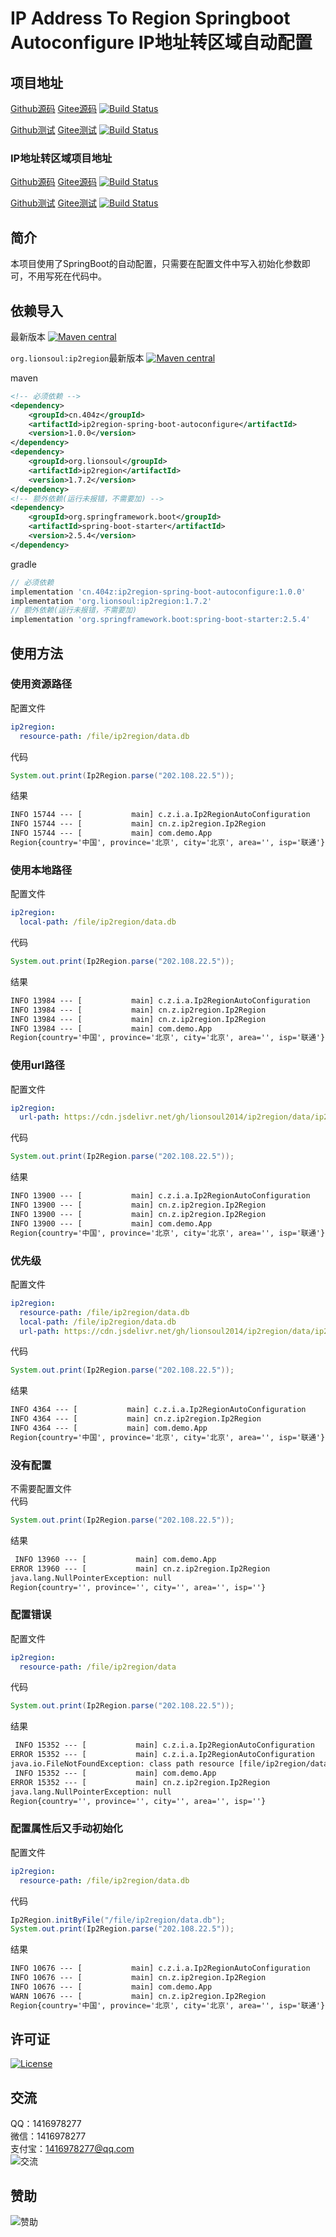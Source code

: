 # IP Address To Region Springboot Autoconfigure IP地址转区域自动配置

## 项目地址
[Github源码](https://github.com/ALI1416/ip2region-spring-boot-autoconfigure)
[Gitee源码](https://gitee.com/ALI1416/ip2region-spring-boot-autoconfigure)
[![Build Status](https://travis-ci.com/ALI1416/ip2region-spring-boot-autoconfigure.svg?branch=master)](https://app.travis-ci.com/ALI1416/ip2region-spring-boot-autoconfigure)

[Github测试](https://github.com/ALI1416/ip2region-spring-boot-autoconfigure-test)
[Gitee测试](https://gitee.com/ALI1416/ip2region-spring-boot-autoconfigure-test)
[![Build Status](https://travis-ci.com/ALI1416/ip2region-spring-boot-autoconfigure-test.svg?branch=master)](https://app.travis-ci.com/ALI1416/ip2region-spring-boot-autoconfigure-test)

### IP地址转区域项目地址
[Github源码](https://github.com/ALI1416/ip2region)
[Gitee源码](https://gitee.com/ALI1416/ip2region)
[![Build Status](https://travis-ci.com/ALI1416/ip2region.svg?branch=master)](https://app.travis-ci.com/ALI1416/ip2region)

[Github测试](https://github.com/ALI1416/ip2region-test)
[Gitee测试](https://gitee.com/ALI1416/ip2region-test)
[![Build Status](https://travis-ci.com/ALI1416/ip2region-test.svg?branch=master)](https://app.travis-ci.com/ALI1416/ip2region-test)

## 简介
本项目使用了SpringBoot的自动配置，只需要在配置文件中写入初始化参数即可，不用写死在代码中。

## 依赖导入
最新版本
[![Maven central](https://maven-badges.herokuapp.com/maven-central/cn.404z/ip2region-spring-boot-autoconfigure/badge.svg)](https://maven-badges.herokuapp.com/maven-central/cn.404z/ip2region-spring-boot-autoconfigure)

`org.lionsoul:ip2region`最新版本
[![Maven central](https://maven-badges.herokuapp.com/maven-central/org.lionsoul/ip2region/badge.svg)](https://maven-badges.herokuapp.com/maven-central/org.lionsoul/ip2region)

maven
```xml
<!-- 必须依赖 -->
<dependency>
    <groupId>cn.404z</groupId>
    <artifactId>ip2region-spring-boot-autoconfigure</artifactId>
    <version>1.0.0</version>
</dependency>
<dependency>
    <groupId>org.lionsoul</groupId>
    <artifactId>ip2region</artifactId>
    <version>1.7.2</version>
</dependency>
<!-- 额外依赖(运行未报错，不需要加) -->
<dependency>
    <groupId>org.springframework.boot</groupId>
    <artifactId>spring-boot-starter</artifactId>
    <version>2.5.4</version>
</dependency>
```

gradle
```groovy
// 必须依赖
implementation 'cn.404z:ip2region-spring-boot-autoconfigure:1.0.0'
implementation 'org.lionsoul:ip2region:1.7.2'
// 额外依赖(运行未报错，不需要加)
implementation 'org.springframework.boot:spring-boot-starter:2.5.4'
```

## 使用方法
### 使用资源路径
配置文件
```yml
ip2region:
  resource-path: /file/ip2region/data.db
```

代码
```java
System.out.print(Ip2Region.parse("202.108.22.5"));
```

结果
```txt
INFO 15744 --- [           main] c.z.i.a.Ip2RegionAutoConfiguration       : 读取到配置文件，RESOURCE_PATH为/file/ip2region/data.db
INFO 15744 --- [           main] cn.z.ip2region.Ip2Region                 : 加载数据文件成功，总共8.93MB
INFO 15744 --- [           main] com.demo.App                             : Started App in 0.971 seconds (JVM running for 2.101)
Region{country='中国', province='北京', city='北京', area='', isp='联通'}
```

### 使用本地路径
配置文件
```yml
ip2region:
  local-path: /file/ip2region/data.db
```

代码
```java
System.out.print(Ip2Region.parse("202.108.22.5"));
```

结果
```txt
INFO 13984 --- [           main] c.z.i.a.Ip2RegionAutoConfiguration       : 读取到配置文件，LOCAL_PATH为/file/ip2region/data.db
INFO 13984 --- [           main] cn.z.ip2region.Ip2Region                 : 初始化，文件路径为/file/ip2region/data.db
INFO 13984 --- [           main] cn.z.ip2region.Ip2Region                 : 加载数据文件成功，总共8.93MB
INFO 13984 --- [           main] com.demo.App                             : Started App in 1.053 seconds (JVM running for 2.208)
Region{country='中国', province='北京', city='北京', area='', isp='联通'}
```

### 使用url路径
配置文件
```yml
ip2region:
  url-path: https://cdn.jsdelivr.net/gh/lionsoul2014/ip2region/data/ip2region.db
```

代码
```java
System.out.print(Ip2Region.parse("202.108.22.5"));
```

结果
```txt
INFO 13900 --- [           main] c.z.i.a.Ip2RegionAutoConfiguration       : 读取到配置文件，URL_PATH为https://cdn.jsdelivr.net/gh/lionsoul2014/ip2region/data/ip2region.db
INFO 13900 --- [           main] cn.z.ip2region.Ip2Region                 : 初始化，URL路径为https://cdn.jsdelivr.net/gh/lionsoul2014/ip2region/data/ip2region.db
INFO 13900 --- [           main] cn.z.ip2region.Ip2Region                 : 加载数据文件成功，总共8.93MB
INFO 13900 --- [           main] com.demo.App                             : Started App in 2.704 seconds (JVM running for 4.005)
Region{country='中国', province='北京', city='北京', area='', isp='联通'}
```

### 优先级
配置文件
```yml
ip2region:
  resource-path: /file/ip2region/data.db
  local-path: /file/ip2region/data.db
  url-path: https://cdn.jsdelivr.net/gh/lionsoul2014/ip2region/data/ip2region.db
```

代码
```java
System.out.print(Ip2Region.parse("202.108.22.5"));
```

结果
```txt
INFO 4364 --- [           main] c.z.i.a.Ip2RegionAutoConfiguration       : 读取到配置文件，RESOURCE_PATH为/file/ip2region/data.db
INFO 4364 --- [           main] cn.z.ip2region.Ip2Region                 : 加载数据文件成功，总共8.93MB
INFO 4364 --- [           main] com.demo.App                             : Started App in 1.024 seconds (JVM running for 2.208)
Region{country='中国', province='北京', city='北京', area='', isp='联通'}
```

### 没有配置
不需要配置文件  
代码
```java
System.out.print(Ip2Region.parse("202.108.22.5"));
```

结果
```txt
 INFO 13960 --- [           main] com.demo.App                             : Started App in 0.972 seconds (JVM running for 2.132)
ERROR 13960 --- [           main] cn.z.ip2region.Ip2Region                 : memorySearch查询异常
java.lang.NullPointerException: null
Region{country='', province='', city='', area='', isp=''}
```

### 配置错误
配置文件
```yml
ip2region:
  resource-path: /file/ip2region/data
```

代码
```java
System.out.print(Ip2Region.parse("202.108.22.5"));
```

结果
```txt
 INFO 15352 --- [           main] c.z.i.a.Ip2RegionAutoConfiguration       : 读取到配置文件，RESOURCE_PATH为/file/ip2region/data
ERROR 15352 --- [           main] c.z.i.a.Ip2RegionAutoConfiguration       : 数据文件读取异常
java.io.FileNotFoundException: class path resource [file/ip2region/data] cannot be opened because it does not exist
 INFO 15352 --- [           main] com.demo.App                             : Started App in 1.007 seconds (JVM running for 2.123)
ERROR 15352 --- [           main] cn.z.ip2region.Ip2Region                 : memorySearch查询异常
java.lang.NullPointerException: null
Region{country='', province='', city='', area='', isp=''}
```

### 配置属性后又手动初始化
配置文件
```yml
ip2region:
  resource-path: /file/ip2region/data.db
```

代码
```java
Ip2Region.initByFile("/file/ip2region/data.db");
System.out.print(Ip2Region.parse("202.108.22.5"));
```

结果
```txt
INFO 10676 --- [           main] c.z.i.a.Ip2RegionAutoConfiguration       : 读取到配置文件，RESOURCE_PATH为/file/ip2region/data.db
INFO 10676 --- [           main] cn.z.ip2region.Ip2Region                 : 加载数据文件成功，总共8.93MB
INFO 10676 --- [           main] com.demo.App                             : Started App in 0.969 seconds (JVM running for 2.106)
WARN 10676 --- [           main] cn.z.ip2region.Ip2Region                 : 已经初始化过了，不可重复初始化！
Region{country='中国', province='北京', city='北京', area='', isp='联通'}
```

## 许可证
[![License](https://img.shields.io/badge/license-BSD-brightgreen)](https://opensource.org/licenses/BSD-3-Clause)

## 交流
QQ：1416978277  
微信：1416978277  
支付宝：1416978277@qq.com  
![交流](https://cdn.jsdelivr.net/gh/ALI1416/web/image/contact.png)

## 赞助
![赞助](https://cdn.jsdelivr.net/gh/ALI1416/web/image/donate.png)
